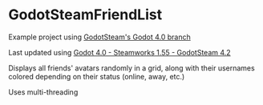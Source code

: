 # GodotSteamFriendList
Example project using [GodotSteam's Godot 4.0 branch](https://github.com/Gramps/GodotSteam/tree/godot4)

Last updated using [Godot 4.0 - Steamworks 1.55 - GodotSteam 4.2](https://github.com/Gramps/GodotSteam/releases/tag/g4-s155-gs42)

Displays all friends' avatars randomly in a grid, along with their usernames colored depending on their status (online, away, etc.)

Uses multi-threading
